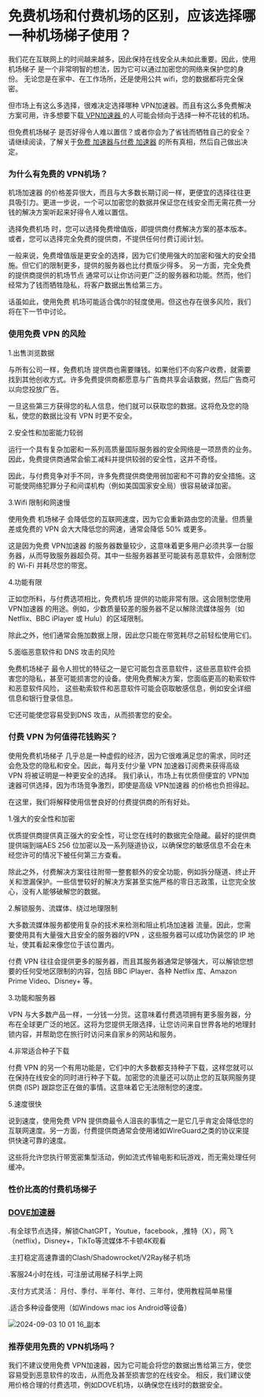 # 免费机场和付费机场的区别，应该选择哪一种机场梯子使用？

我们花在互联网上的时间越来越多，因此保持在线安全从未如此重要。因此，使用 机场梯子 是一个非常明智的想法，因为它可以通过加密您的网络来保护您的身份。
无论您是在家中、在工作场所，还是使用公共 wifi，您的数据都将完全保密。

但市场上有这么多选择，很难决定选择哪种 VPN加速器。而且有这么多免费解决方案可用，许多想要下载[ VPN加速器 ](https://dove8.cc/a.php?alavBTtF8UB)的人可能会倾向于选择一种不花钱的机场。

但免费机场梯子 是否好得令人难以置信？或者你会为了省钱而牺牲自己的安全？请继续阅读，了解关于[免费 加速器与付费 加速器](
https://lemontalking.info/archives/2293) 的所有真相，然后自己做出决定。

### 为什么有免费的 VPN机场？

机场加速器 的价格差异很大，而且与大多数长期订阅一样，更便宜的选择往往更具吸引力。更进一步说，一个可以加密您的数据并保证您在线安全而无需花费一分钱的解决方案听起来好得令人难以置信。

选择免费机场 时，您可以选择免费增值版，即提供商付费解决方案的基本版本。或者，您可以选择完全免费的提供商，不提供任何付费订阅计划。

一般来说，免费增值版是更安全的选择，因为它们使用强大的加密和强大的安全措施。但它们的限制更多，提供的服务器也比付费版少得多。
另一方面，完全免费的提供商提供的机场节点 通常可以让你访问更广泛的服务器和功能。然而，他们经常为了钱而牺牲隐私，将客户数据出售给第三方。

话虽如此，使用免费 机场可能适合偶尔的轻度使用。但这也存在很多风险，我们将在下一节中讨论。

### 使用免费 VPN 的风险

1.出售浏览数据

与所有公司一样，免费机场 提供商也需要赚钱。如果他们不向客户收费，就需要找到其他创收方式。许多免费提供商都愿意与广告商共享会话数据，然后广告商可以向您投放广告。

一旦这些第三方获得您的私人信息，他们就可以获取您的数据。这将危及您的隐私，使您的数据比没有 VPN 时更不安全。

2.安全性和加密能力较弱

运行一个具有复杂加密和一系列高质量国际服务器的安全网络是一项昂贵的业务。因此，免费提供商通常会偷工减料并提供较弱的安全性，这并不奇怪。

因此，与付费竞争对手不同，许多免费提供商使用弱加密和不可靠的安全措施。这可能使网络犯罪分子和间谍机构（例如美国国家安全局）很容易破译加密。

3.Wifi 限制和网速慢

使用免费 机场梯子 会降低您的互联网速度，因为它会重新路由您的流量。但质量差或免费的 VPN 会大大降低您的网速，通常会降低 50% 或更多。

这是因为免费 VPN加速器 的服务器数量较少，这意味着更多用户必须共享一台服务器，从而导致服务器超负荷。其中一些服务器甚至可能装有恶意软件，会限制您的 Wi-Fi 并耗尽您的带宽。

4.功能有限

正如您所料，与付费选项相比，免费机场 提供的功能非常有限。这会限制您使用 VPN加速器 的用途。例如，少数质量较差的服务器不足以解除流媒体服务（如 Netflix、BBC iPlayer 或 Hulu）的区域限制。

除此之外，他们通常会施加数据上限，因此您只能在带宽耗尽之前轻松使用它们。

5.面临恶意软件和 DNS 攻击的风险

免费机场梯子 最令人担忧的特征之一是它可能包含恶意软件，这些恶意软件会损害您的隐私，甚至可能损害您的设备。使用免费解决方案，您面临更高的勒索软件和恶意软件风险，
这些勒索软件和恶意软件可能会窃取敏感信息，例如安全详细信息和银行登录信息。

它还可能使您容易受到DNS 攻击，从而损害您的安全。

### 付费 VPN 为何值得花钱购买？

使用免费机场梯子 几乎总是一种虚假的经济，因为它很难满足您的需求，同时还会危及您的隐私和安全。因此，每月支付少量 VPN 加速器订阅费来获得高级 VPN 将被证明是一种更安全的选择。
我们承认，市场上有优质但便宜的 VPN加速器可供选择，因为市场竞争激烈，即使是高级 VPN加速器 的价格也负担得起。

在这里，我们将解释使用信誉良好的付费提供商的所有好处。

1.强大的安全性和加密

优质提供商提供真正强大的安全性，可让您在线时的数据完全隐藏。最好的提供商提供端到端AES 256 位加密以及一系列隧道协议，以确保您的敏感信息不会在未经您许可的情况下被任何第三方查看。

除此之外，付费解决方案往往附带一整套额外的安全功能，例如拆分隧道、终止开关和泄漏保护。一些信誉较好的解决方案甚至实施严格的零日志政策，让您完全放心，没有人能够破解您的数据。

2.解锁服务、流媒体、绕过地理限制

大多数流媒体服务都使用复杂的技术来检测和阻止机场加速器 流量。因此，您需要使用具有大量强大且安全的服务器的VPN ，这些服务器可以成功伪装您的 IP 地址，使其看起来像您位于该位置内。

付费 VPN 往往会提供更多的服务器，而且其服务器通常足够强大，可以解锁您想要的任何受地区限制的内容，包括 BBC iPlayer、各种 Netflix 库、Amazon Prime Video、Disney+ 等。

3.功能和服务器

VPN 与大多数产品一样，一分钱一分货。这意味着付费选项拥有更多服务器，分布在全球更广泛的地区。这将为您提供无限选择，让您访问来自世界各地的地理封锁内容，并帮助您在旅行时访问来自家乡的网站和服务。

4.非常适合种子下载

付费 VPN 的另一个有用功能是，它们中的大多数都支持种子下载，这样您就可以在保持在线安全的同时进行种子下载。加密您的流量还可以防止您的互联网服务提供商 (ISP) 跟踪您正在做的事情。这意味着它无法限制您的速度。

5.速度很快

说到速度，使用免费 VPN 提供商最令人沮丧的事情之一是它几乎肯定会降低您的互联网速度。另一方面，付费提供商通常会使用诸如WireGuard之类的协议来提供快速可靠的速度。

这些将允许您执行带宽密集型活动，例如流式传输电影和玩游戏，而无需处理任何缓冲。

### 性价比高的付费机场梯子

### [DOVE加速器](https://dove8.cc/a.php?alavBTtF8UB)

.有全球节点选择，解锁ChatGPT，Youtue，facebook，,推特（X），网飞（netflix)，Disney+，TikTo等流媒体不卡顿4K观看

.主打稳定高速靠谱的Clash/Shadowrocket/V2Ray梯子机场

.客服24小时在线，可注册试用梯子科学上网

.支付方式灵活： 月付、季付、半年付、年付、三年付，使用教程简单易懂

.适合多种设备使用（如Windows mac ios Android等设备）


![2024-09-03 10 01 16_副本](https://github.com/user-attachments/assets/5a0bb60d-8812-4df8-a9aa-0edfcb55882c)


### 推荐使用免费的 VPN机场吗？

我们不建议使用免费 VPN加速器，因为它可能会将您的数据出售给第三方，使您容易受到恶意软件的攻击，从而危及甚至损害您的在线安全。
相反，我们建议使用价格合理的付费选项，例如DOVE机场，以确保您在线时的数据安全。

